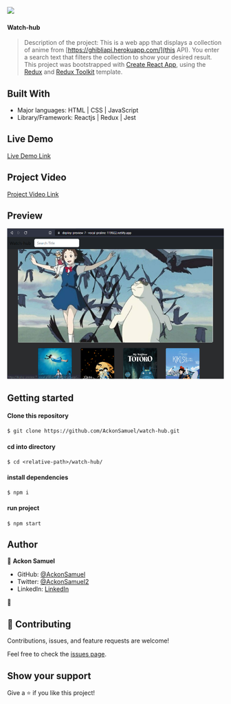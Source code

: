 ![](https://img.shields.io/badge/Microverse-blueviolet)

#### Watch-hub
> Description of the project: 
This is a web app that displays a collection of anime from [https://ghibliapi.herokuapp.com/](this API). You enter a search text that filters the collection to show your desired result.
This project was bootstrapped with [Create React App](https://github.com/facebook/create-react-app), using the [Redux](https://redux.js.org/) and [Redux Toolkit](https://redux-toolkit.js.org/) template. 


## Built With

- Major languages: HTML | CSS | JavaScript 
- Library/Framework: Reactjs | Redux | Jest 

## Live Demo
[Live Demo Link](https://deploy-preview-7--vocal-praline-119922.netlify.app/)

## Project Video
[Project Video Link](https://youtu.be/viAMZGRw9d4)


## Preview
![space](./screenshot.png)

## Getting started

#### Clone this repository

```bash
$ git clone https://github.com/AckonSamuel/watch-hub.git
```

#### cd into directory
```
$ cd <relative-path>/watch-hub/
```

#### install dependencies
``` run 
$ npm i
```
#### run project
```
$ npm start
```

## Author

👤 **Ackon Samuel**
- GitHub: [@AckonSamuel](https://github.com/AckonSamuel/)
- Twitter: [@AckonSamuel2](https://twitter.com/AckonSamuel2)
- LinkedIn: [LinkedIn](https://www.linkedin.com/in/samuel-yaw-ackon/)

👤
## 🤝 Contributing

Contributions, issues, and feature requests are welcome!

Feel free to check the [issues page](../../issues/).

## Show your support

Give a ⭐️ if you like this project!
